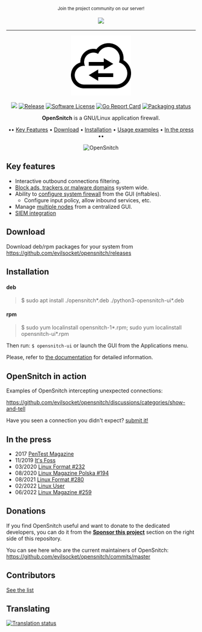 <p align="center">
  <small>Join the project community on our server!</small>
  <br/><br/>
  <a href="https://discord.gg/btZpkp45gQ" target="_blank" title="Join our community!">
    <img src="https://dcbadge.limes.pink/api/server/https://discord.gg/btZpkp45gQ"/>
  </a>
</p>
<hr/>

<p align="center">
  <img alt="opensnitch" src="https://raw.githubusercontent.com/evilsocket/opensnitch/master/ui/opensnitch/res/icon.png" height="160" />
  <p align="center">
    <img src="https://github.com/evilsocket/opensnitch/workflows/Build%20status/badge.svg" />
    <a href="https://github.com/evilsocket/opensnitch/releases/latest"><img alt="Release" src="https://img.shields.io/github/release/evilsocket/opensnitch.svg?style=flat-square"></a>
    <a href="https://github.com/evilsocket/opensnitch/blob/master/LICENSE.md"><img alt="Software License" src="https://img.shields.io/badge/license-GPL3-brightgreen.svg?style=flat-square"></a>
    <a href="https://goreportcard.com/report/github.com/evilsocket/opensnitch/daemon"><img alt="Go Report Card" src="https://goreportcard.com/badge/github.com/evilsocket/opensnitch/daemon?style=flat-square"></a>
    <a href="https://repology.org/project/opensnitch/versions"><img src="https://repology.org/badge/tiny-repos/opensnitch.svg" alt="Packaging status"></a>
  </p>
</p>

<p align="center"><strong>OpenSnitch</strong> is a GNU/Linux application firewall.</p>

<p align="center">•• <a href="#key-features">Key Features</a> • <a href="#download">Download</a> • <a href="#installation">Installation</a> • <a href="#opensnitch-in-action">Usage examples</a> • <a href="#in-the-press">In the press</a> ••</p>

<p align="center">
  <img src="https://user-images.githubusercontent.com/2742953/85205382-6ba9cb00-b31b-11ea-8e9a-bd4b8b05a236.png" alt="OpenSnitch"/>
</p>

## Key features
 * Interactive outbound connections filtering.
 * [Block ads, trackers or malware domains](https://github.com/evilsocket/opensnitch/wiki/block-lists) system wide.
 * Ability to [configure system firewall](https://github.com/evilsocket/opensnitch/wiki/System-rules) from the GUI (nftables).
   - Configure input policy, allow inbound services, etc.
 * Manage [multiple nodes](https://github.com/evilsocket/opensnitch/wiki/Nodes) from a centralized GUI.
 * [SIEM integration](https://github.com/evilsocket/opensnitch/wiki/SIEM-integration)

## Download

Download deb/rpm packages for your system from https://github.com/evilsocket/opensnitch/releases

## Installation

#### deb
> $ sudo apt install ./opensnitch*.deb ./python3-opensnitch-ui*.deb

#### rpm
> $ sudo yum localinstall opensnitch-1*.rpm; sudo yum localinstall opensnitch-ui*.rpm 

Then run: `$ opensnitch-ui` or launch the GUI from the Applications menu.

Please, refer to [the documentation](https://github.com/evilsocket/opensnitch/wiki/Installation) for detailed information.

## OpenSnitch in action

Examples of OpenSnitch intercepting unexpected connections:

https://github.com/evilsocket/opensnitch/discussions/categories/show-and-tell

Have you seen a connection you didn't expect? [submit it!](https://github.com/evilsocket/opensnitch/discussions/new?category=show-and-tell)

## In the press

- 2017 [PenTest Magazine](https://twitter.com/pentestmag/status/857321886807605248)
- 11/2019 [It's Foss](https://itsfoss.com/opensnitch-firewall-linux/)
- 03/2020 [Linux Format #232](https://www.linux-magazine.com/Issues/2020/232/Firewalld-and-OpenSnitch)
- 08/2020 [Linux Magazine Polska #194](https://linux-magazine.pl/archiwum/wydanie/387)
- 08/2021 [Linux Format #280](https://github.com/evilsocket/opensnitch/discussions/631)
- 02/2022 [Linux User](https://www.linux-community.de/magazine/linuxuser/2022/03/)
- 06/2022 [Linux Magazine #259](https://www.linux-magazine.com/Issues/2022/259/OpenSnitch)

## Donations

If you find OpenSnitch useful and want to donate to the dedicated developers, you can do it from the **[Sponsor this project](https://github.com/sponsors/gustavo-iniguez-goya)** section on the right side of this repository.

You can see here who are the current maintainers of OpenSnitch:
https://github.com/evilsocket/opensnitch/commits/master

## Contributors

[See the list](https://github.com/evilsocket/opensnitch/graphs/contributors)

## Translating

<a href="https://hosted.weblate.org/engage/opensnitch/">
<img src="https://hosted.weblate.org/widgets/opensnitch/-/glossary/multi-auto.svg" alt="Translation status" />
</a>
